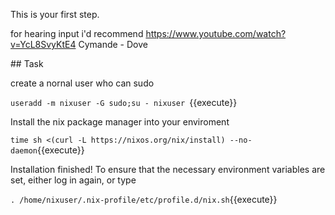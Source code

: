 This is your first step.

for hearing input i'd recommend https://www.youtube.com/watch?v=YcL8SvyKtE4
Cymande - Dove


## Task

create a nornal user who can sudo

`useradd -m nixuser -G sudo;su - nixuser `{{execute}}

Install the nix package manager into your enviroment

`time sh <(curl -L https://nixos.org/nix/install) --no-daemon`{{execute}}

Installation finished!  To ensure that the necessary environment
variables are set, either log in again, or type

`. /home/nixuser/.nix-profile/etc/profile.d/nix.sh`{{execute}}

